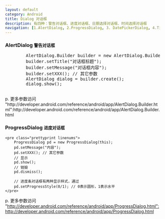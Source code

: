 ```yaml
---
layout: default
category: Android
title: Dialog 对话框
description: 有四种：警告对话框、进度对话框、日期选择对话框、时间选择对话框
navigation: [1.AlertDialog, 2.ProgressDialog, 3. DatePickerDialog, 4.TimePickerDialog]
---
```


<section id="1">
    <div class="page-header">
        <h3>AlertDialog <small>警告对话框</small></h3>
    </div>
    <pre class="prettyprint linenums">
        AlertDialog.Builder builder = new AlertDialog.Builder(this);
        builder.setTitle("对话框标题");
        builder.setMessage("对话框内容");
        builder.setXXX(); // 其它参数
        AlertDialog dialog = builder.create();
        dialog.show();
    </pre>
p. 更多参数访问 "http://developer.android.com/reference/android/app/AlertDialog.Builder.html":http://developer.android.com/reference/android/app/AlertDialog.Builder.html
</section>

<section id="2">
    <div class="page-header">
        <h3>ProgressDialog <small>进度对话框</small></h3>
    </div>
    
    <pre class="prettyprint linenums">
        ProgressDialog pd = new ProgressDialog(this);
        pd.setMessage("内容");
        pd.setXXX(); // 其它参数
        // 显示
        pd.show();
        // 销毁
        pd.dismiss();
    
        // 进度条对话框有两种显示样式，通过
        pd.setProgressStyle(0/1); // 0表示圆形，1表示水平
    </pre>
    
p. 更多参数访问 "http://developer.android.com/reference/android/app/ProgressDialog.html":http://developer.android.com/reference/android/app/ProgressDialog.html
</section>